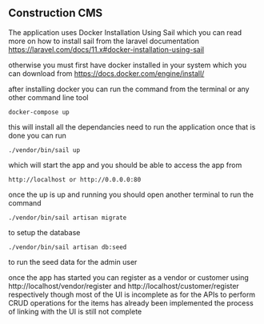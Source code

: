 ## Construction CMS

The application uses Docker Installation Using Sail which you can read more on how to install sail from the laravel documentation https://laravel.com/docs/11.x#docker-installation-using-sail

otherwise you must first have docker installed in your system which you can download from https://docs.docker.com/engine/install/

after installing docker you can run the command from the terminal or any other command line tool

```
docker-compose up

```
this will install all the dependancies need to run the application once that is done you can run

```
./vendor/bin/sail up
```
which will start the app and you should be able to access the app from
```
http://localhost or http://0.0.0.0:80
```
once the up is up and running you should open another terminal to run the command

```
./vendor/bin/sail artisan migrate
```
to setup the database

```
./vendor/bin/sail artisan db:seed
```
to run the seed data for the admin user


once the app has started you can register as a vendor or customer using http://localhost/vendor/register and http://localhost/customer/register respectively though most of the UI is incomplete as for the APIs to perform CRUD operations for the items has already been implemented the process of linking with the UI is still not complete
